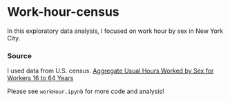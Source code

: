 # Work-hour-census
In this exploratory data analysis, I focused on work hour by sex in New York City.

### Source
I used data from U.S. census.
[Aggregate Usual Hours Worked by Sex for Workers 16 to 64 Years](https://censusreporter.org/tables/B23018/)

Please see `workHour.ipynb` for more code and analysis!